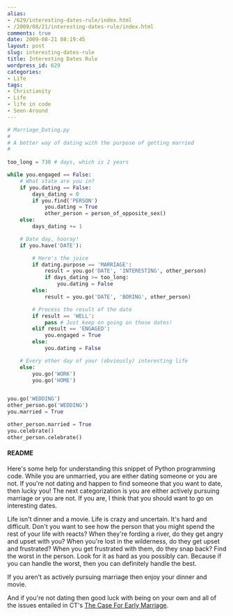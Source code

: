 ```yaml
---
alias:
- /629/interesting-dates-rule/index.html
- /2009/08/21/interesting-dates-rule/index.html
comments: true
date: 2009-08-21 08:19:45
layout: post
slug: interesting-dates-rule
title: Interesting Dates Rule
wordpress_id: 629
categories:
- Life
tags:
- Christianity
- Life
- life in code
- Seen-Around
---
```


```Python
# Marriage_Dating.py
#
# A better way of dating with the purpose of getting married
#
    
too_long = 730 # days, which is 2 years

while you.engaged == False:
    # What state are you in?
    if you.dating == False:
        days_dating = 0
        if you.find('PERSON')
            you.dating = True
            other_person = person_of_opposite_sex()
    else:
        days_dating += 1

    # Date day, hooray!
    if you.have('DATE'):

        # Here's the juice
        if dating.purpose == 'MARRIAGE':
            result = you.go('DATE', 'INTERESTING', other_person)
            if days_dating >= too_long:
                you.dating = False
        else:
            result = you.go('DATE', 'BORING', other_person)

        # Process the result of the date
        if result == 'WELL':
            pass # Just keep on going on those dates!
        elif result == 'ENGAGED':
            you.engaged = True
        else:
            you.dating = False

    # Every other day of your (obviously) interesting life
    else:
        you.go('WORK')
        you.go('HOME')


you.go('WEDDING')
other_person.go('WEDDING')
you.married = True

other_person.married = True
you.celebrate()
other_person.celebrate()
```
    
#### README


Here's some help for understanding this snippet of Python programming code.  While you are unmarried, you are either dating someone or you are not.  If you're not dating and happen to find someone that you want to date, then lucky you!  The next categorization is you are either actively pursuing marriage or you are not.  If you are, I think that you should want to go on interesting dates.

Life isn't dinner and a movie.  Life is crazy and uncertain.  It's hard and difficult.  Don't you want to see how the person that you might spend the rest of your life with reacts?  When they're fording a river, do they get angry and upset with you?  When you're lost in the wilderness, do they get upset and frustrated?  When you get frustrated with them, do they snap back?  Find the worst in the person.  Look for it as hard as you possibly can.  Because if you can handle the worst, then you can definitely handle the best.

If you aren't as actively pursuing marriage then enjoy your dinner and movie.

And if you're not dating then good luck with being on your own and all of the issues entailed in CT's [The Case For Early Marriage](http://www.christianitytoday.com/ct/2009/august/16.22.html).

